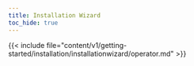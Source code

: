 ```yaml
--- 
title: Installation Wizard
toc_hide: true 
---
```

  {{< include file="content/v1/getting-started/installation/installationwizard/operator.md" >}}
